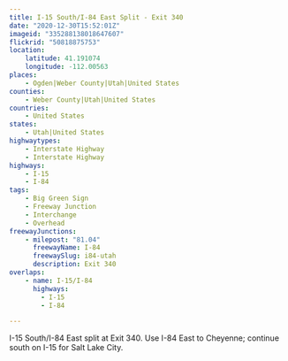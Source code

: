 ```yaml
---
title: I-15 South/I-84 East Split - Exit 340
date: "2020-12-30T15:52:01Z"
imageid: "335288138018647607"
flickrid: "50818875753"
location:
    latitude: 41.191074
    longitude: -112.00563
places:
    - Ogden|Weber County|Utah|United States
counties:
    - Weber County|Utah|United States
countries:
    - United States
states:
    - Utah|United States
highwaytypes:
    - Interstate Highway
    - Interstate Highway
highways:
    - I-15
    - I-84
tags:
    - Big Green Sign
    - Freeway Junction
    - Interchange
    - Overhead
freewayJunctions:
    - milepost: "81.04"
      freewayName: I-84
      freewaySlug: i84-utah
      description: Exit 340
overlaps:
    - name: I-15/I-84
      highways:
        - I-15
        - I-84

---
```

I-15 South/I-84 East split at Exit 340.  Use I-84 East to Cheyenne; continue south on I-15 for Salt Lake City.